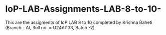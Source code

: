 # IoP-LAB-Assignments-LAB-8-to-10-
This are the assigments of IoP LAB 8 to 10 completed by Krishna Baheti (Branch - AI, Roll no. = U24AI133, Batch -2)
